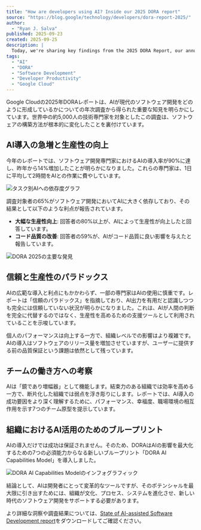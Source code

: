 ```yaml
---
title: "How are developers using AI? Inside our 2025 DORA report"
source: "https://blog.google/technology/developers/dora-report-2025/"
author:
  - "Ryan J. Salva"
published: 2025-09-23
created: 2025-09-25
description: |
  Today, we're sharing key findings from the 2025 DORA Report, our annual research into the trends shaping modern software development. In our report, State of AI-assisted Software Development, we surveyed nearly 5,000 technology professionals globally, validating what we all suspected: the way software is built has profoundly changed.
tags:
  - "AI"
  - "DORA"
  - "Software Development"
  - "Developer Productivity"
  - "Google Cloud"
---
```


Google Cloudの2025年DORAレポートは、AIが現代のソフトウェア開発をどのように形成しているかについての年次調査から得られた重要な知見を明らかにしています。世界中の約5,000人の技術専門家を対象としたこの調査は、ソフトウェアの構築方法が根本的に変化したことを裏付けています。

## AI導入の急増と生産性の向上

今年のレポートでは、ソフトウェア開発専門家におけるAIの導入率が90%に達し、昨年から14%増加したことが明らかになりました。これらの専門家は、1日に平均して2時間をAIとの作業に費やしています。

![タスク別AIへの依存度グラフ](https://storage.googleapis.com/gweb-uniblog-publish-prod/images/DORA_inline_0.width-100.format-webp.webp)

調査対象者の65%がソフトウェア開発においてAIに大きく依存しており、その結果として以下のような利点が報告されています。

* **大幅な生産性向上**: 回答者の80%以上が、AIによって生産性が向上したと回答しています。
* **コード品質の改善**: 回答者の59%が、AIがコード品質に良い影響を与えたと報告しています。

![DORA 2025の主要な発見](https://storage.googleapis.com/gweb-uniblog-publish-prod/images/DORA_inline_1.width-100.format-webp.webp)

## 信頼と生産性のパラドックス

AIの広範な導入と利点にもかかわらず、一部の専門家はAIの使用に慎重です。レポートは「信頼のパラドックス」を指摘しており、AI出力を有用だと認識しつつも完全には信頼していない状況が明らかになりました。これは、AIが人間の判断を完全に代替するのではなく、生産性を高めるための支援ツールとして利用されていることを示唆しています。

個人のパフォーマンスは向上する一方で、組織レベルでの影響はより複雑です。AIの導入はソフトウェアのリリース量を増加させていますが、ユーザーに提供する前の品質保証という課題は依然として残っています。

## チームの働き方への考察

AIは「鏡であり増幅器」として機能します。結束力のある組織では効率を高める一方で、断片化した組織では弱点を浮き彫りにします。レポートでは、AI導入の成功要因をより深く理解するために、パフォーマンス、幸福度、職場環境の相互作用を示す7つのチーム原型を提示しています。

## 組織におけるAI活用のためのブループリント

AIの導入だけでは成功は保証されません。そのため、DORAはAIの影響を最大化するための7つの必須能力からなる新しいブループリント「DORA AI Capabilities Model」を導入しました。

![DORA AI Capabilities Modelのインフォグラフィック](https://storage.googleapis.com/gweb-uniblog-publish-prod/images/DORA_inline_2.width-100.format-webp.webp)

結論として、AIは開発者にとって変革的なツールですが、そのポテンシャルを最大限に引き出すためには、組織が文化、プロセス、システムを進化させ、新しい時代のソフトウェア開発をサポートする必要があります。

より詳細な洞察や調査結果については、[State of AI-assisted Software Development report](http://cloud.google.com/dora)をダウンロードしてご確認ください。
